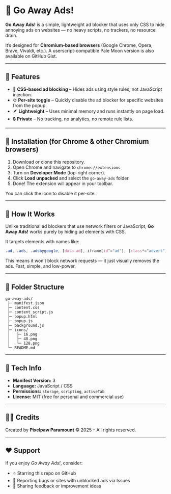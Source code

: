 # 🧱 Go Away Ads!

**Go Away Ads!** is a simple, lightweight ad blocker that uses only CSS to hide annoying ads on websites — no heavy scripts, no trackers, no resource drain.

It’s designed for **Chromium-based browsers** (Google Chrome, Opera, Brave, Vivaldi, etc.).
A userscript-compatible Pale Moon version is also available on GitHub Gist.

---

## 🚀 Features

* 🧹 **CSS-based ad blocking** – Hides ads using style rules, not JavaScript injection.
* ⚙️ **Per-site toggle** – Quickly disable the ad blocker for specific websites from the popup.
* 🪶 **Lightweight** – Uses minimal memory and runs instantly on page load.
* 🔒 **Private** – No tracking, no analytics, no remote rule lists.

---

## 🧩 Installation (for Chrome & other Chromium browsers)

1. Download or clone this repository.
2. Open Chrome and navigate to `chrome://extensions`
3. Turn on **Developer Mode** (top-right corner).
4. Click **Load unpacked** and select the `go-away-ads` folder.
5. Done! The extension will appear in your toolbar.

You can click the icon to disable it per-site.

---

## 🧠 How It Works

Unlike traditional ad blockers that use network filters or JavaScript,
**Go Away Ads!** works purely by hiding ad elements with CSS.

It targets elements with names like:

```css
.ad, .ads, .adsbygoogle, [data-ad], iframe[id^="ad"], [class*="advert"]
```

This means it won’t block network requests — it just visually removes the ads.
Fast, simple, and low-power.

---

## 🧱 Folder Structure

```
go-away-ads/
 ├─ manifest.json
 ├─ content.css
 ├─ content_script.js
 ├─ popup.html
 ├─ popup.js
 ├─ background.js
 ├─ icons/
 │   ├─ 16.png
 │   ├─ 48.png
 │   └─ 128.png
 └─ README.md
```

---

## 🧰 Tech Info

* **Manifest Version:** 3
* **Language:** JavaScript / CSS
* **Permissions:** `storage`, `scripting`, `activeTab`
* **License:** MIT (free for personal and commercial use)

---

## 🧑‍💻 Credits

Created by **Pixelpaw Paramount**
© 2025 – All rights reserved.

---

## ❤️ Support

If you enjoy *Go Away Ads!*, consider:

* ⭐ Starring this repo on GitHub
* 🐞 Reporting bugs or sites with unblocked ads via Issues
* 💬 Sharing feedback or improvement ideas
